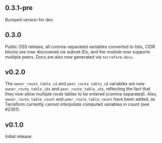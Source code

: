 ## 0.3.1-pre

Bumped version for dev.

## 0.3.0

Public OSS release, all comma-separated variables converted to lists, CIDR
blocks are now discovered via subnet IDs, and the module now supports multiple
peers. Docs are also now generated via `terraform-docs.`

## v0.2.0

The `owner_route_table_id` and `peer_route_table_id` variables are now
`owner_route_table_ids` and `peer_route_table_ids`, reflecting the fact that
they now allow multiple route tables to be entered (comma separated).
Also, `owner_route_table_count` and `peer_route_table_count` have been
added, as Terraform currently cannot interpolate computed variables in
count (see #2301).

## v0.1.0

Initial release.
